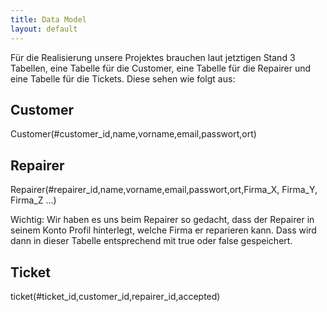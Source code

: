 ```yaml
---
title: Data Model
layout: default 
---
```


Für die Realisierung unsere Projektes brauchen laut jetztigen Stand 3 Tabellen, eine Tabelle für die Customer, eine Tabelle für die Repairer und eine Tabelle für die Tickets. Diese sehen wie folgt aus: 

## Customer 

Customer(#customer_id,name,vorname,email,passwort,ort)

## Repairer

Repairer(#repairer_id,name,vorname,email,passwort,ort,Firma_X, Firma_Y, Firma_Z ...)

Wichtig: Wir haben es uns beim Repairer so gedacht, dass der Repairer in seinem Konto Profil hinterlegt, welche Firma er reparieren kann. Dass wird dann in dieser Tabelle entsprechend mit true oder false gespeichert.

## Ticket

ticket(#ticket_id,<FK>customer_id,repairer_id,accepted)

